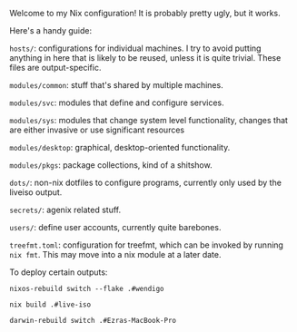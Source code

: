 Welcome to my Nix configuration! It is probably pretty ugly, but it works.

Here's a handy guide:

`hosts/`: configurations for individual machines. I try to avoid putting anything in here that is likely to be reused, unless it is quite trivial. These files are output-specific.

`modules/common`: stuff that's shared by multiple machines.

`modules/svc`: modules that define and configure services.

`modules/sys`: modules that change system level functionality, changes that are either invasive or use significant resources

`modules/desktop`: graphical, desktop-oriented functionality.

`modules/pkgs`: package collections, kind of a shitshow.

`dots/`: non-nix dotfiles to configure programs, currently only used by the liveiso output.

`secrets/`: agenix related stuff.

`users/`: define user accounts, currently quite barebones.

`treefmt.toml`: configuration for treefmt, which can be invoked by running `nix fmt`. This may move into a nix module at a later date.

To deploy certain outputs:

`nixos-rebuild switch --flake .#wendigo`

`nix build .#live-iso`

`darwin-rebuild switch .#Ezras-MacBook-Pro`
